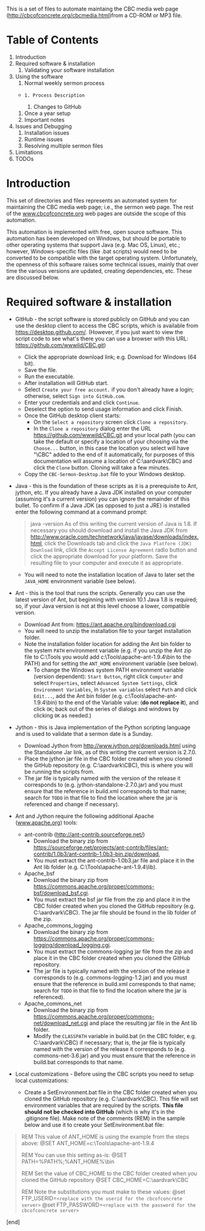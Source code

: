 This is a set of files to automate maintaing the CBC media web page (http://cbcofconcrete.org/cbcmedia.html)from a CD-ROM or MP3 file.

# Table of Contents

1. Introduction
1. Required software & installation
    1. Validating your software installation
1. Using the software
    1. Normal weekly sermon process
   +     1. Process Description
        1. Changes to GitHub
    1. Once a year setup
    1. Important notes
1. Issues and Debugging
    1. Installation issues
    1. Runtime issues
    1. Resolving multiple sermon files
1. Limitations
1. TODOs

# Introduction

This set of directories and files represents an automated system for maintaining the CBC media web page; i.e., the sermon web page.  The rest of the www.cbcofconcrete.org web pages are outside the scope of this automation.

This automation is implemented with free, open source software.  This automation has been developed on Windows, but should be portable to other operating systems that support Java (e.g. Mac OS, Linux), etc.; however, Windows-specific files (like .bat scripts) would need to be converted to be compatible with the target operating system. Unfortunately, the openness of this software raises some technical issues, mainly that over time the various versions are updated, creating dependencies, etc.  These are discussed below.


# Required software & installation

  

  * GitHub - the script software is stored publicly on GitHub and you can use the desktop client to access the CBC scripts, which is available from https://desktop.github.com/.  (However, if you just want to view the script code to see what's there you can use a browser with this URL: https://github.com/wwwild/CBC.git) 
    * Click the appropriate download link; e.g. Download for Windows (64 bit).
    * Save the file.
    * Run the executable.
    * After installation will GitHub start.
    * Select `Create your free account.` if you don't already have a login; otherwise, select `Sign into GitHub.com`.
    * Enter your credentials and and click `Continue`.
    * Deselect the option to send usage information and click Finish.
    * Once the GitHub desktop client starts:
      * On the `Select a repository` screen click `Clone a repository`.
      * In the `Clone a repository` dialog enter the URL https://github.com/wwwild/CBC.git and your local path (you can take the default or specify a location of your choosing via the `Choose...` button, in this case the location you select will have "\CBC" added to the end of it automatically, for purposes of this documentation will assume a location of C:\aardvark\CBC) and click the `Clone` button. Cloning will take a few minutes.
    * Copy the `CBC-Sermon-Desktop.bat` file to your Windows desktop.

* Java - this is the foundation of these scripts as it is a prerequisite to Ant, jython, etc. If you already have a Java JDK installed on your computer (assuming it's a current version) you can ignore the remainder of this bullet.  To confirm if a Java JDK (as opposed to just a JRE) is installed enter the following command at a command prompt:
  > java -version
  As of this writing the current version of Java is 1.8. If necessary you should download and install the Java JDK from  http://www.oracle.com/technetwork/java/javase/downloads/index.html, click the Downloads tab and click the `Java Platform (JDK) Download` link, click the `Accept License Agreement` radio button and click the appropriate download for your platform.  Save the resulting file to your computer and execute it as appropriate. 
    * You will need to note the installation location of Java to later set the `JAVA_HOME` environment variable (see below).  

* Ant - this is the tool that runs the scripts. Generally you can use the latest version of Ant, but beginning with version 10.1 Java 1.8 is required; so, if your Java version is not at this level choose a lower, compatible version.  
    * Download Ant from: https://ant.apache.org/bindownload.cgi  
    * You will need to unzip the installation file to your target installation folder.
    * Note the installation folder location for adding the Ant bin folder to the system `PATH` environment variable (e.g. if you unzip the Ant zip file to C:\Tools you would add c:\Tools\apache-ant-1.9.4\bin to the PATH) and for setting the `ANT_HOME` environment variable (see below). 
        * To change the Windows system PATH environment variable (version dependent): `Start Button`, right click `Computer` and select `Properties`, select `Advanced System Settings`, click `Environment Variables`, in `System variables` select `Path` and click `Edit...`, add the Ant bin folder (e.g. c:\Tools\apache-ant-1.9.4\bin) to the end of the Variable value: (**do not replace it**), and click `OK`; back out of the series of dialogs and windows by clicking `OK` as needed.)

* Jython - this is Java implementation of the Python scripting language and is used to validate that a sermon date is a Sunday. 
    * Download Jython from http://www.jython.org/downloads.html using the Standalone Jar link, as of this writing the current version is 2.7.0. 
    * Place the jython jar file in the CBC folder created when you cloned the GitHub repository (e.g. C:\aardvark\CBC), this is where you will be running the scripts from. 
    * The jar file is typically named with the version of the release it corresponds to (e.g. jython-standalone-2.7.0.jar) and you must ensure that the reference in build.xml corresponds to that name; search for `TODO` in that file to find the location where the jar is referenced and change if necessary). 

* Ant and Jython require the following additional Apache (www.apache.org) tools:
  * ant-contrib (http://ant-contrib.sourceforge.net/)
      * Download the binary zip from https://sourceforge.net/projects/ant-contrib/files/ant-contrib/1.0b3/ant-contrib-1.0b3-bin.zip/download,  
      * You must extract the ant-contrib-1.0b3.jar file and place it in the Ant lib folder (e.g. C:\Tools\apache-ant-1.9.4\lib).
  * Apache_bsf
      * Download the binary zip from https://commons.apache.org/proper/commons-bsf/download_bsf.cgi.  
      * You must extract the bsf jar file from the zip and place it in the CBC folder created when you cloned the GitHub repository (e.g. C:\aardvark\CBC). The jar file should be found in the lib folder of the zip.
  * Apache_commons_logging
      * Download the binary zip from https://commons.apache.org/proper/commons-logging/download_logging.cgi. 
      * You must extract the commons-logging jar file from the zip and place it in the CBC folder created when you cloned the GitHub repository. 
      * The jar file is typically named with the version of the release it corresponds to (e.g. commons-logging-1.2.jar) and you must ensure that the reference in build.xml corresponds to that name; search for `TODO` in that file to find the location where the jar is referenced). 
  * Apache_commons_net
      * Download the binary zip from https://commons.apache.org/proper/commons-net/download_net.cgi and place the resulting jar file in the Ant lib folder.
      * Modify the `CLASSPATH` variable in build.bat (in the CBC folder, e.g. C:\aardvark\CBC) if necessary; that is, the jar file is typically named with the version of the release it corresponds to (e.g. commons-net-3.6.jar) and you must ensure that the reference in build.bat corresponds to that name.

* Local customizations - Before using the CBC scripts you need to setup local customizations:
    * Create a SetEnvironment.bat file in the CBC folder created when you cloned the GitHub repository (e.g. C:\aardvark\CBC).  This file will set environment variables that are required by the scripts.  **This file should not be checked into GitHub** (which is why it's in the .gitignore file).  Make note of the comments (REM) in the sample below and use it to create your SetEnvironment.bat file:  
> REM This value of ANT_HOME is using the example from the steps above:
> @SET ANT_HOME=c:\Tools\apache-ant-1.9.4
>
> REM You can use this setting as-is:
> @SET PATH=%PATH%;%ANT_HOME%\bin
>
> REM Set the value of CBC_HOME to the CBC folder created when you cloned the GitHub repository
> @SET CBC_HOME=C:\aardvark\CBC
>
> REM Note the substitutions you must make to these values:
> @set FTP_USERID=`<replace with the userid for the cbcofconcrete server>`
> @set FTP_PASSWORD=`<replace with the password for the cbcofconcrete server>`




[end]
